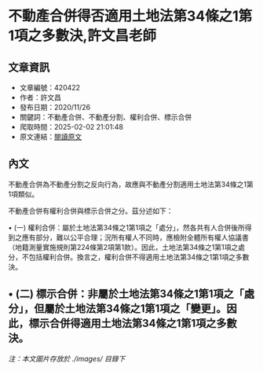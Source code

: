 # 不動產合併得否適用土地法第34條之1第1項之多數決,許文昌老師

## 文章資訊
- 文章編號：420422
- 作者：許文昌
- 發布日期：2020/11/26
- 關鍵詞：不動產合併、不動產分割、權利合併、標示合併
- 爬取時間：2025-02-02 21:01:48
- 原文連結：[閱讀原文](https://real-estate.get.com.tw/Columns/detail.aspx?no=420422)

## 內文
不動產合併為不動產分割之反向行為，故應與不動產分割適用土地法第34條之1第1項類似。

不動產合併有權利合併與標示合併之分。茲分述如下：

• (一) 權利合併：屬於土地法第34條之1第1項之「處分」，然各共有人合併後所得到之應有部分，難以公平合理；況所有權人不同時，應檢附全體所有權人協議書（地籍測量實施規則第224條第2項第1款）。因此，土地法第34條之1第1項之處分，不包括權利合併。換言之，權利合併不得適用土地法第34條之1第1項之多數決。

• (二) 標示合併：非屬於土地法第34條之1第1項之「處分」，但屬於土地法第34條之1第1項之「變更」。因此，標示合併得適用土地法第34條之1第1項之多數決。
---
*注：本文圖片存放於 ./images/ 目錄下*
